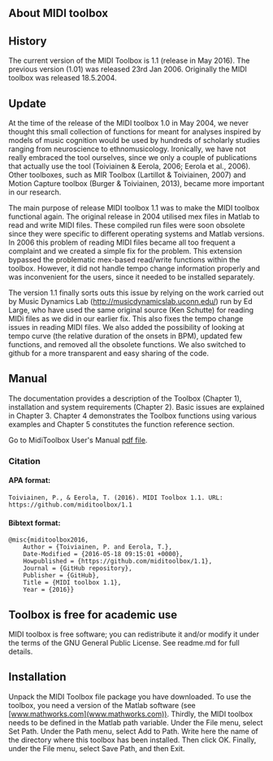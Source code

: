 ## About MIDI toolbox

## History

The current version of the MIDI Toolbox is 1.1 (release in May 2016). The previous version (1.01) was released 23rd Jan 2006. Originally the MIDI toolbox was released 18.5.2004.

## Update

At the time of the release of the MIDI toolbox 1.0 in May 2004, we never thought this small collection of functions for meant for analyses inspired by models of music cognition would be used by hundreds of scholarly studies ranging from neuroscience to ethnomusicology. Ironically, we have not really embraced the tool ourselves, since we only a couple of publications that actually use the tool (Toiviainen & Eerola, 2006; Eerola et al., 2006). Other toolboxes, such as MIR Toolbox (Lartillot & Toiviainen, 2007) and Motion Capture toolbox (Burger & Toiviainen, 2013), became more important in our research.

The main purpose of release MIDI toolbox 1.1 was to make the MIDI toolbox functional again. The original release in 2004 utilised mex files in Matlab to read and write MIDI files. These compiled run files were soon obsolete since they were specific to different operating systems and Matlab versions. In 2006 this problem of reading MIDI files became all too frequent a complaint and we created a simple fix for the problem. This extension bypassed the problematic mex-based read/write functions within the toolbox. However, it did not handle tempo change information properly and was inconvenient for the users, since it needed to be installed separately.

The version 1.1 finally sorts outs this issue by relying on the work carried out by Music Dynamics Lab (http://musicdynamicslab.uconn.edu/) run by Ed Large, who have used the same original source (Ken Schutte) for reading MIDi files as we did in our earlier fix. This also fixes the tempo change issues in reading MIDI files. We also added the possibility of looking at tempo curve (the relative duration of the onsets in BPM), updated few functions, and removed all the obsolete functions. We also switched to github for a more transparent and easy sharing of the code.

## Manual

The documentation provides a description of the Toolbox (Chapter 1), installation and system requirements (Chapter 2). Basic issues are explained in Chapter 3. Chapter 4 demonstrates the Toolbox functions using various examples and Chapter 5 constitutes the function reference section.

Go to MidiToolbox User's Manual [pdf file](https://github.com/miditoolbox/1.1/documentation/MIDItoolbox1.1_manual.pdf).

### Citation

#### APA format:

    Toiviainen, P., & Eerola, T. (2016). MIDI Toolbox 1.1. URL: https://github.com/miditoolbox/1.1

#### Bibtext format:

    @misc{miditoolbox2016,
        Author = {Toiviainen, P. and Eerola, T.},
        Date-Modified = {2016-05-18 09:15:01 +0000},
        Howpublished = {https://github.com/miditoolbox/1.1},
        Journal = {GitHub repository},
        Publisher = {GitHub},
        Title = {MIDI toolbox 1.1},
        Year = {2016}}


## Toolbox is free for academic use

MIDI toolbox is free software; you can redistribute it and/or modify it under the terms of the GNU General Public License. See readme.md for full details.

## Installation

Unpack the MIDI Toolbox file package you have downloaded. To use the toolbox, you need a version of the Matlab software (see [www.mathworks.com](www.mathworks.com)). Thirdly, the MIDI toolbox needs to be defined in the Matlab path variable. Under the File menu, select Set Path. Under the Path menu, select Add to Path. Write here the name of the directory where this toolbox has been installed. Then click OK. Finally, under the File menu, select Save Path, and then Exit.
